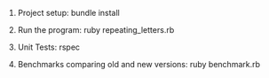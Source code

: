 1. Project setup: bundle install

2. Run the program: ruby repeating_letters.rb

3. Unit Tests: rspec

4. Benchmarks comparing old and new versions: ruby benchmark.rb